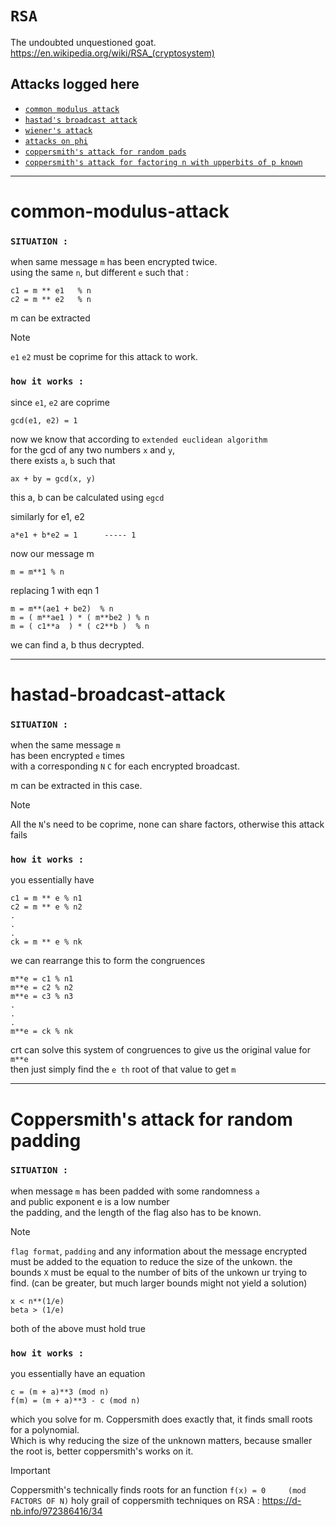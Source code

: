# `RSA`

The undoubted unquestioned goat. \
https://en.wikipedia.org/wiki/RSA_(cryptosystem)

## Attacks logged here 
- [`common modulus attack`](https://github.com/IC3lemon/cryptobible/blob/main/rsa-scripts/rsa-common-modulus-attack.py)
- [`hastad's broadcast attack`](https://github.com/IC3lemon/cryptobible/blob/main/rsa-scripts/rsa-hastads-broadcast-attack.py)
- [`wiener's attack`](https://github.com/IC3lemon/cryptobible/blob/main/rsa-scripts/rsa-weiners-attack.py)
- [`attacks on phi`](https://github.com/IC3lemon/cryptobible/blob/main/rsa-scripts/rsa-attacks-on-phi.py)
- [`coppersmith's attack for random pads`](https://github.com/IC3lemon/cryptobible/blob/main/rsa/rsa-coppersmiths-attack-low-exponent.py)
- [`coppersmith's attack for factoring n with upperbits of p known`](https://github.com/IC3lemon/cryptobible/blob/main/rsa/rsa-coppersmith-factoring.py)

***
# common-modulus-attack

### `SITUATION :`
when same message `m` has been encrypted twice. \
using the same `n`, but different `e` such that : 
```
c1 = m ** e1   % n
c2 = m ** e2   % n
```
m can be extracted

> [!NOTE]
> `e1` `e2` must be coprime for this attack to work.

### `how it works :`

since `e1`, `e2` are coprime
```
gcd(e1, e2) = 1
```

now we know that according to `extended euclidean algorithm` \
for the gcd of any two numbers `x` and `y`, \
there exists `a`, `b` such that
```
ax + by = gcd(x, y)
```
this a, b can be calculated using `egcd`

similarly for e1, e2
```
a*e1 + b*e2 = 1      ----- 1
```

now our message m 
```
m = m**1 % n
```
replacing 1 with eqn 1
```
m = m**(ae1 + be2)  % n
m = ( m**ae1 ) * ( m**be2 ) % n
m = ( c1**a  ) * ( c2**b )  % n 
```
we can find a, b thus decrypted.

***
# hastad-broadcast-attack

### `SITUATION :`
when the same message `m` \
has been encrypted `e` times \
with a corresponding `N` `C` for each encrypted broadcast. 

m can be extracted in this case.

> [!NOTE]
> All the `N`'s need to be coprime, none can share factors, otherwise this attack fails

### `how it works :`

you essentially have
```
c1 = m ** e % n1
c2 = m ** e % n2
.
.
.
ck = m ** e % nk
```
we can rearrange this to form the congruences 
```
m**e = c1 % n1
m**e = c2 % n2
m**e = c3 % n3
.
.
.
m**e = ck % nk
```

crt can solve this system of congruences to give us the original value for `m**e` \
then just simply find the `e th` root of that value to get `m`
***
# Coppersmith's attack for random padding

### `SITUATION :`
when message `m` has been padded with some randomness `a` \
and public exponent e is a low number \
the padding, and the length of the flag also has to be known. 

> [!NOTE]
> `flag format`, `padding` and any information about the message encrypted must be added to the equation to reduce the size of the unkown.
> the bounds `X` must be equal to the number of bits of the unkown ur trying to find. (can be greater, but much larger bounds might not yield a solution)
> ```
> x < n**(1/e)
> beta > (1/e)
> ```
> both of the above must hold true

### `how it works :`

you essentially have an equation
```
c = (m + a)**3 (mod n)
f(m) = (m + a)**3 - c (mod n)
```
which you solve for m. Coppersmith does exactly that, it finds small roots for a polynomial. \
Which is why reducing the size of the unknown matters, because smaller the root is, better coppersmith's works on it.

> [!IMPORTANT]
> Coppersmith's technically finds roots for an function `f(x) = 0     (mod FACTORS OF N)`
> holy grail of coppersmith techniques on RSA : https://d-nb.info/972386416/34
